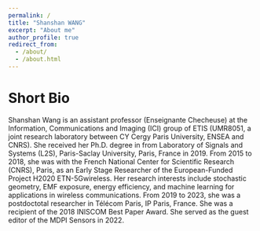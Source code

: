 ```yaml
---
permalink: /
title: "Shanshan WANG"
excerpt: "About me"
author_profile: true
redirect_from: 
  - /about/
  - /about.html
---
```




Short Bio
======

Shanshan Wang is an assistant professor (Enseignante Checheuse) at the Information, Communications and Imaging (ICI) group of ETIS (UMR8051, a joint research laboratory between CY Cergy Paris University, ENSEA and CNRS). She received her Ph.D. degree in from Laboratory of Signals and Systems (L2S), Paris-Saclay University, Paris, France in 2019. From 2015 to 2018, she was with the French National Center for Scientific Research (CNRS), Paris, as an Early Stage Researcher of the European-Funded Project H2020 ETN-5Gwireless. Her research interests include stochastic geometry, EMF exposure, energy efficiency, and machine learning for applications in wireless communications. 
From 2019 to 2023, she was a postdoctotal researcher in Télécom Paris, IP Paris, France. She was a recipient of the 2018 INISCOM Best Paper Award. She served as the guest editor of the MDPI Sensors in 2022.


<!--- Site-wide configuration
 ------
 The main configuration file for the site is in the base directory in [_config.yml](https://github.com/academicpages/academicpages.github.io/blob/master/_config.yml), which defines the content in the sidebars and other site-wide features. You will need to replace the default variables with ones about yourself and your site's github repository. The configuration file for the top menu is in [_data/navigation.yml](https://github.com/academicpages/academicpages.github.io/blob/master/_data/navigation.yml). For example, if you don't have a portfolio or blog posts, you can remove those items from that navigation.yml file to remove them from the header. -->

<!--- **Markdown generator**

I have also created [a set of Jupyter notebooks](https://github.com/academicpages/academicpages.github.io/tree/master/markdown_generator) that converts a CSV containing structured data about talks or presentations into individual markdown files that will be properly formatted for the academicpages template. The sample CSVs in that directory are the ones I used to create my own personal website at stuartgeiger.com. My usual workflow is that I keep a spreadsheet of my publications and talks, then run the code in these notebooks to generate the markdown files, then commit and push them to the GitHub repository.-->


